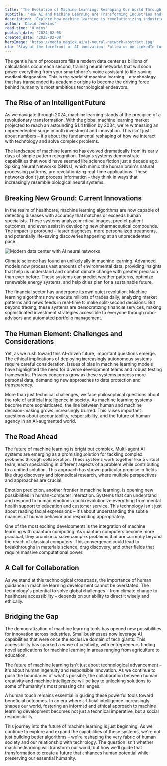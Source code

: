 ```yaml
---
title: 'The Evolution of Machine Learning: Reshaping Our World Through Artificial Intelligence'
subtitle: 'How AI and Machine Learning are Transforming Industries and Society'
description: 'Explore how machine learning is revolutionizing industries from healthcare to finance, and reshaping our relationship with technology. With the global ML market projected to reach $1.4 trillion by 2034, we examine the latest innovations, challenges, and future prospects of this transformative technology.'
author: 'David Jenkins'
read_time: '8 mins'
publish_date: '2024-02-08'
created_date: '2025-02-08'
heroImage: 'https://media.magick.ai/ai-neural-network-abstract.jpg'
cta: 'Stay at the forefront of AI innovation! Follow us on LinkedIn for daily insights into the evolving world of machine learning and artificial intelligence.'
---
```


The gentle hum of processors fills a modern data center as billions of calculations occur each second, training neural networks that will soon power everything from your smartphone's voice assistant to life-saving medical diagnostics. This is the world of machine learning – a technology that has transcended its academic origins to become the driving force behind humanity's most ambitious technological endeavors.

## The Rise of an Intelligent Future

As we navigate through 2024, machine learning stands at the precipice of a revolutionary transformation. With the global machine learning market projected to reach an astounding $1.4 trillion by 2034, we're witnessing an unprecedented surge in both investment and innovation. This isn't just about numbers – it's about the fundamental reshaping of how we interact with technology and solve complex problems.

The landscape of machine learning has evolved dramatically from its early days of simple pattern recognition. Today's systems demonstrate capabilities that would have seemed like science fiction just a decade ago. Spiking Neural Networks (SNNs), which mimic the human brain's natural processing patterns, are revolutionizing real-time applications. These networks don't just process information – they think in ways that increasingly resemble biological neural systems.

## Breaking New Ground: Current Innovations

In the realm of healthcare, machine learning algorithms are now capable of detecting diseases with accuracy that matches or exceeds human specialists. These systems analyze medical images, predict patient outcomes, and even assist in developing new pharmaceutical compounds. The impact is profound – faster diagnoses, more personalized treatments, and potentially life-saving discoveries happening at an unprecedented pace.

![Modern data center with AI neural networks](https://i.magick.ai/PIXE/1739026821724_magick_img.webp)

Climate science has found an unlikely ally in machine learning. Advanced models now process vast amounts of environmental data, providing insights that help us understand and combat climate change with greater precision than ever before. These systems can predict weather patterns, optimize renewable energy systems, and help cities plan for a sustainable future.

The financial sector has undergone its own quiet revolution. Machine learning algorithms now execute millions of trades daily, analyzing market patterns and news feeds in real-time to make split-second decisions. But beyond trading, these systems are democratizing financial services, making sophisticated investment strategies accessible to everyone through robo-advisors and automated portfolio management.

## The Human Element: Challenges and Considerations

Yet, as we rush toward this AI-driven future, important questions emerge. The ethical implications of deploying increasingly autonomous systems require careful consideration. Issues of bias in machine learning models have highlighted the need for diverse development teams and robust testing frameworks. Privacy concerns grow as these systems process more personal data, demanding new approaches to data protection and transparency.

More than just technical challenges, we face philosophical questions about the role of artificial intelligence in society. As machine learning systems become more sophisticated, the line between human and machine decision-making grows increasingly blurred. This raises important questions about accountability, responsibility, and the future of human agency in an AI-augmented world.

## The Road Ahead

The future of machine learning is bright but complex. Multi-agent AI systems are emerging as a promising solution for tackling complex problems through collaboration. These systems work together like a virtual team, each specializing in different aspects of a problem while contributing to a unified solution. This approach has shown particular promise in fields like drug discovery and biomedical research, where multiple perspectives and approaches are crucial.

Emotion prediction, another frontier in machine learning, is opening new possibilities in human-computer interaction. Systems that can understand and respond to human emotions could revolutionize everything from mental health support to education and customer service. This technology isn't just about reading facial expressions – it's about understanding the subtle nuances of human behavior and responding appropriately.

One of the most exciting developments is the integration of machine learning with quantum computing. As quantum computers become more practical, they promise to solve complex problems that are currently beyond the reach of classical computers. This convergence could lead to breakthroughs in materials science, drug discovery, and other fields that require massive computational power.

## A Call for Collaboration

As we stand at this technological crossroads, the importance of human guidance in machine learning development cannot be overstated. The technology's potential to solve global challenges – from climate change to healthcare accessibility – depends on our ability to direct it wisely and ethically.

## Bridging the Gap

The democratization of machine learning tools has opened new possibilities for innovation across industries. Small businesses now leverage AI capabilities that were once the exclusive domain of tech giants. This accessibility has sparked a wave of creativity, with entrepreneurs finding novel applications for machine learning in areas ranging from agriculture to education.

The future of machine learning isn't just about technological advancement – it's about human ingenuity and responsible innovation. As we continue to push the boundaries of what's possible, the collaboration between human creativity and machine intelligence will be key to unlocking solutions to some of humanity's most pressing challenges.

A human touch remains essential in guiding these powerful tools toward beneficial outcomes. In an era where artificial intelligence increasingly shapes our world, fostering an informed and ethical approach to machine learning development becomes not just a technical imperative, but a social responsibility.

This journey into the future of machine learning is just beginning. As we continue to explore and expand the capabilities of these systems, we're not just building better algorithms – we're reshaping the very fabric of human society and our relationship with technology. The question isn't whether machine learning will transform our world, but how we'll guide that transformation to create a future that enhances human potential while preserving our essential humanity.